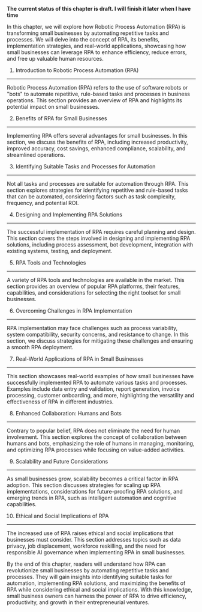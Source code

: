 **The current status of this chapter is draft. I will finish it later when I have time**

In this chapter, we will explore how Robotic Process Automation (RPA) is transforming small businesses by automating repetitive tasks and processes. We will delve into the concept of RPA, its benefits, implementation strategies, and real-world applications, showcasing how small businesses can leverage RPA to enhance efficiency, reduce errors, and free up valuable human resources.

1. Introduction to Robotic Process Automation (RPA)
---------------------------------------------------

Robotic Process Automation (RPA) refers to the use of software robots or "bots" to automate repetitive, rule-based tasks and processes in business operations. This section provides an overview of RPA and highlights its potential impact on small businesses.

2. Benefits of RPA for Small Businesses
---------------------------------------

Implementing RPA offers several advantages for small businesses. In this section, we discuss the benefits of RPA, including increased productivity, improved accuracy, cost savings, enhanced compliance, scalability, and streamlined operations.

3. Identifying Suitable Tasks and Processes for Automation
----------------------------------------------------------

Not all tasks and processes are suitable for automation through RPA. This section explores strategies for identifying repetitive and rule-based tasks that can be automated, considering factors such as task complexity, frequency, and potential ROI.

4. Designing and Implementing RPA Solutions
-------------------------------------------

The successful implementation of RPA requires careful planning and design. This section covers the steps involved in designing and implementing RPA solutions, including process assessment, bot development, integration with existing systems, testing, and deployment.

5. RPA Tools and Technologies
-----------------------------

A variety of RPA tools and technologies are available in the market. This section provides an overview of popular RPA platforms, their features, capabilities, and considerations for selecting the right toolset for small businesses.

6. Overcoming Challenges in RPA Implementation
----------------------------------------------

RPA implementation may face challenges such as process variability, system compatibility, security concerns, and resistance to change. In this section, we discuss strategies for mitigating these challenges and ensuring a smooth RPA deployment.

7. Real-World Applications of RPA in Small Businesses
-----------------------------------------------------

This section showcases real-world examples of how small businesses have successfully implemented RPA to automate various tasks and processes. Examples include data entry and validation, report generation, invoice processing, customer onboarding, and more, highlighting the versatility and effectiveness of RPA in different industries.

8. Enhanced Collaboration: Humans and Bots
------------------------------------------

Contrary to popular belief, RPA does not eliminate the need for human involvement. This section explores the concept of collaboration between humans and bots, emphasizing the role of humans in managing, monitoring, and optimizing RPA processes while focusing on value-added activities.

9. Scalability and Future Considerations
----------------------------------------

As small businesses grow, scalability becomes a critical factor in RPA adoption. This section discusses strategies for scaling up RPA implementations, considerations for future-proofing RPA solutions, and emerging trends in RPA, such as intelligent automation and cognitive capabilities.

10. Ethical and Social Implications of RPA
------------------------------------------

The increased use of RPA raises ethical and social implications that businesses must consider. This section addresses topics such as data privacy, job displacement, workforce reskilling, and the need for responsible AI governance when implementing RPA in small businesses.

By the end of this chapter, readers will understand how RPA can revolutionize small businesses by automating repetitive tasks and processes. They will gain insights into identifying suitable tasks for automation, implementing RPA solutions, and maximizing the benefits of RPA while considering ethical and social implications. With this knowledge, small business owners can harness the power of RPA to drive efficiency, productivity, and growth in their entrepreneurial ventures.
